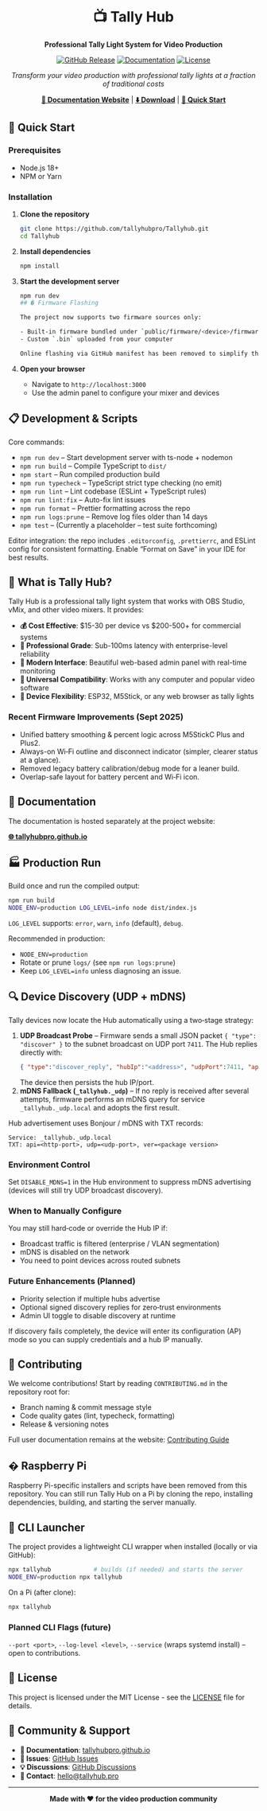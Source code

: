 <div align="center">

# 📺 Tally Hub

**Professional Tally Light System for Video Production**

[![GitHub Release](https://img.shields.io/github/v/release/tallyhubpro/Tallyhub?style=for-the-badge)](https://github.com/tallyhubpro/Tallyhub/releases)
[![Documentation](https://img.shields.io/badge/docs-website-brightgreen?style=for-the-badge)](https://tallyhubpro.github.io)
[![License](https://img.shields.io/github/license/tallyhubpro/Tallyhub?style=for-the-badge)](LICENSE)

*Transform your video production with professional tally lights at a fraction of traditional costs*

**[📖 Documentation Website](https://tallyhubpro.github.io)** | **[⬇️ Download](https://tallyhubpro.github.io/download/)** | **[🚀 Quick Start](https://tallyhubpro.github.io/getting-started/)**

</div>

## 🚀 Quick Start

### Prerequisites
- Node.js 18+ 
- NPM or Yarn

### Installation

1. **Clone the repository**
   ```bash
   git clone https://github.com/tallyhubpro/Tallyhub.git
   cd Tallyhub
   ```

2. **Install dependencies**
   ```bash
   npm install
   ```

3. **Start the development server**
   ```bash
   npm run dev
   ## � Firmware Flashing

   The project now supports two firmware sources only:

   - Built-in firmware bundled under `public/firmware/<device>/firmware-merged.bin`
   - Custom `.bin` uploaded from your computer

   Online flashing via GitHub manifest has been removed to simplify the flow and avoid CORS/network issues.

4. **Open your browser**
   - Navigate to `http://localhost:3000`
   - Use the admin panel to configure your mixer and devices

## 📋 Development & Scripts

Core commands:

- `npm run dev` – Start development server with ts-node + nodemon
- `npm run build` – Compile TypeScript to `dist/`
- `npm start` – Run compiled production build
- `npm run typecheck` – TypeScript strict type checking (no emit)
- `npm run lint` – Lint codebase (ESLint + TypeScript rules)
- `npm run lint:fix` – Auto-fix lint issues
- `npm run format` – Prettier formatting across the repo
- `npm run logs:prune` – Remove log files older than 14 days
- `npm test` – (Currently a placeholder – test suite forthcoming)

Editor integration: the repo includes `.editorconfig`, `.prettierrc`, and ESLint config for consistent formatting. Enable “Format on Save” in your IDE for best results.

## 🎯 What is Tally Hub?

Tally Hub is a professional tally light system that works with OBS Studio, vMix, and other video mixers. It provides:

- **💰 Cost Effective**: $15-30 per device vs $200-500+ for commercial systems
- **🚀 Professional Grade**: Sub-100ms latency with enterprise-level reliability  
- **🎨 Modern Interface**: Beautiful web-based admin panel with real-time monitoring
- **🔌 Universal Compatibility**: Works with any computer and popular video software
- **📱 Device Flexibility**: ESP32, M5Stick, or any web browser as tally lights

### Recent Firmware Improvements (Sept 2025)
- Unified battery smoothing & percent logic across M5StickC Plus and Plus2.
- Always-on Wi‑Fi outline and disconnect indicator (simpler, clearer status at a glance).
- Removed legacy battery calibration/debug mode for a leaner build.
- Overlap-safe layout for battery percent and Wi‑Fi icon.

## 📖 Documentation

The documentation is hosted separately at the project website:

**[🌐 tallyhubpro.github.io](https://tallyhubpro.github.io)**

## 🏭 Production Run

Build once and run the compiled output:

```bash
npm run build
NODE_ENV=production LOG_LEVEL=info node dist/index.js
```

`LOG_LEVEL` supports: `error`, `warn`, `info` (default), `debug`.

Recommended in production:
- `NODE_ENV=production`
- Rotate or prune `logs/` (see `npm run logs:prune`)
- Keep `LOG_LEVEL=info` unless diagnosing an issue.

## 🔍 Device Discovery (UDP + mDNS)

Tally devices now locate the Hub automatically using a two‑stage strategy:

1. **UDP Broadcast Probe** – Firmware sends a small JSON packet `{ "type": "discover" }` to the subnet broadcast on UDP port `7411`. The Hub replies directly with:
   ```json
   { "type":"discover_reply", "hubIp":"<address>", "udpPort":7411, "apiPort":3000 }
   ```
   The device then persists the hub IP/port.
2. **mDNS Fallback (`_tallyhub._udp`)** – If no reply is received after several attempts, firmware performs an mDNS query for service `_tallyhub._udp.local` and adopts the first result.

Hub advertisement uses Bonjour / mDNS with TXT records:
```
Service: _tallyhub._udp.local
TXT: api=<http-port>, udp=<udp-port>, ver=<package version>
```

### Environment Control
Set `DISABLE_MDNS=1` in the Hub environment to suppress mDNS advertising (devices will still try UDP broadcast discovery).

### When to Manually Configure
You may still hard‑code or override the Hub IP if:
- Broadcast traffic is filtered (enterprise / VLAN segmentation)
- mDNS is disabled on the network
- You need to point devices across routed subnets

### Future Enhancements (Planned)
- Priority selection if multiple hubs advertise
- Optional signed discovery replies for zero‑trust environments
- Admin UI toggle to disable discovery at runtime

If discovery fails completely, the device will enter its configuration (AP) mode so you can supply credentials and a hub IP manually.

## 🤝 Contributing

We welcome contributions! Start by reading `CONTRIBUTING.md` in the repository root for:
- Branch naming & commit message style
- Code quality gates (lint, typecheck, formatting)
- Release & versioning notes

Full user documentation remains at the website: [Contributing Guide](https://tallyhubpro.github.io/contributing/)

## � Raspberry Pi

Raspberry Pi-specific installers and scripts have been removed from this repository. You can still run Tally Hub on a Pi by cloning the repo, installing dependencies, building, and starting the server manually.

## 🧪 CLI Launcher

The project provides a lightweight CLI wrapper when installed (locally or via GitHub):

```bash
npx tallyhub            # builds (if needed) and starts the server
NODE_ENV=production npx tallyhub
```

On a Pi (after clone):
```bash
npx tallyhub
```

### Planned CLI Flags (future)
`--port <port>`, `--log-level <level>`, `--service` (wraps systemd install) – open to contributions.


## 📄 License

This project is licensed under the MIT License - see the [LICENSE](LICENSE) file for details.

## 💬 Community & Support

- **📖 Documentation**: [tallyhubpro.github.io](https://tallyhubpro.github.io)
- **🐛 Issues**: [GitHub Issues](https://github.com/tallyhubpro/Tallyhub/issues)
- **💡 Discussions**: [GitHub Discussions](https://github.com/tallyhubpro/Tallyhub/discussions)
- **📧 Contact**: [hello@tallyhub.pro](mailto:hello@tallyhub.pro)

---

<div align="center">
<strong>Made with ❤️ for the video production community</strong>
</div>
